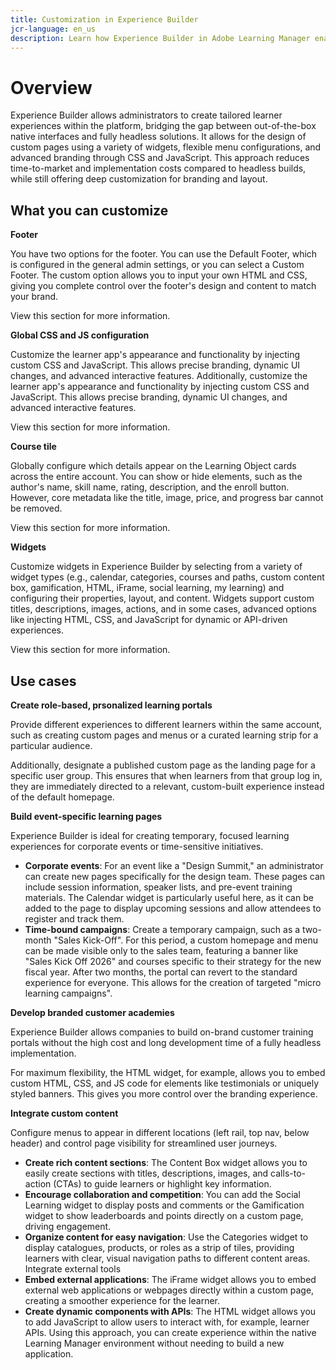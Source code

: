 ```yaml
---
title: Customization in Experience Builder
jcr-language: en_us
description: Learn how Experience Builder in Adobe Learning Manager enables deep customization of learner experiences. Configure footers, apply global CSS and JavaScript, adjust course tiles, and tailor widgets to create branded, dynamic learning portals while reducing implementation costs.
---
```


# Overview

Experience Builder allows administrators to create tailored learner experiences within the platform, bridging the gap between out-of-the-box native interfaces and fully headless solutions. It allows for the design of custom pages using a variety of widgets, flexible menu configurations, and advanced branding through CSS and JavaScript. This approach reduces time-to-market and implementation costs compared to headless builds, while still offering deep customization for branding and layout.

## What you can customize

**Footer**

You have two options for the footer. You can use the Default Footer, which is configured in the general admin settings, or you can select a Custom Footer. The custom option allows you to input your own HTML and CSS, giving you complete control over the footer's design and content to match your brand.

View this section for more information.

**Global CSS and JS configuration**

Customize the learner app's appearance and functionality by injecting custom CSS and JavaScript. This allows precise branding, dynamic UI changes, and advanced interactive features. Additionally, customize the learner app's appearance and functionality by injecting custom CSS and JavaScript. This allows precise branding, dynamic UI changes, and advanced interactive features.

View this section for more information.

**Course tile**

Globally configure which details appear on the Learning Object cards across the entire account. You can show or hide elements, such as the author's name, skill name, rating, description, and the enroll button. However, core metadata like the title, image, price, and progress bar cannot be removed.

View this section for more information.

**Widgets**

Customize widgets in Experience Builder by selecting from a variety of widget types (e.g., calendar, categories, courses and paths, custom content box, gamification, HTML, iFrame, social learning, my learning) and configuring their properties, layout, and content. Widgets support custom titles, descriptions, images, actions, and in some cases, advanced options like injecting HTML, CSS, and JavaScript for dynamic or API-driven experiences.

View this section for more information.

## Use cases

**Create role-based, prsonalized learning portals**

Provide different experiences to different learners within the same account, such as creating custom pages and menus or a curated learning strip for a particular audience.

Additionally, designate a published custom page as the landing page for a specific user group. This ensures that when learners from that group log in, they are immediately directed to a relevant, custom-built experience instead of the default homepage.

**Build event-specific learning pages**

Experience Builder is ideal for creating temporary, focused learning experiences for corporate events or time-sensitive initiatives.

* **Corporate events**: For an event like a "Design Summit," an administrator can create new pages specifically for the design team. These pages can include session information, speaker lists, and pre-event training materials. The Calendar widget is particularly useful here, as it can be added to the page to display upcoming sessions and allow attendees to register and track them.
* **Time-bound campaigns**: Create a temporary campaign, such as a two-month "Sales Kick-Off". For this period, a custom homepage and menu can be made visible only to the sales team, featuring a banner like "Sales Kick Off 2026" and courses specific to their strategy for the new fiscal year. After two months, the portal can revert to the standard experience for everyone. This allows for the creation of targeted "micro learning campaigns".

**Develop branded customer academies**

Experience Builder allows companies to build on-brand customer training portals without the high cost and long development time of a fully headless implementation.

For maximum flexibility, the HTML widget, for example, allows you to embed custom HTML, CSS, and JS code for elements like testimonials or uniquely styled banners. This gives you more control over the branding experience.

**Integrate custom content**

Configure menus to appear in different locations (left rail, top nav, below header) and control page visibility for streamlined user journeys.

* **Create rich content sections**: The Content Box widget allows you to easily create sections with titles, descriptions, images, and calls-to-action (CTAs) to guide learners or highlight key information.
* **Encourage collaboration and competition**: You can add the Social Learning widget to display posts and comments or the Gamification widget to show leaderboards and points directly on a custom page, driving engagement.
* **Organize content for easy navigation**: Use the Categories widget to display catalogues, products, or roles as a strip of tiles, providing learners with clear, visual navigation paths to different content areas.
Integrate external tools
* **Embed external applications**: The iFrame widget allows you to embed external web applications or webpages directly within a custom page, creating a smoother experience for the learner.
* **Create dynamic components with APIs**: The HTML widget allows you to add JavaScript to allow users to interact with, for example, learner APIs. Using this approach, you can create experience within the native Learning Manager environment without needing to build a new application.



